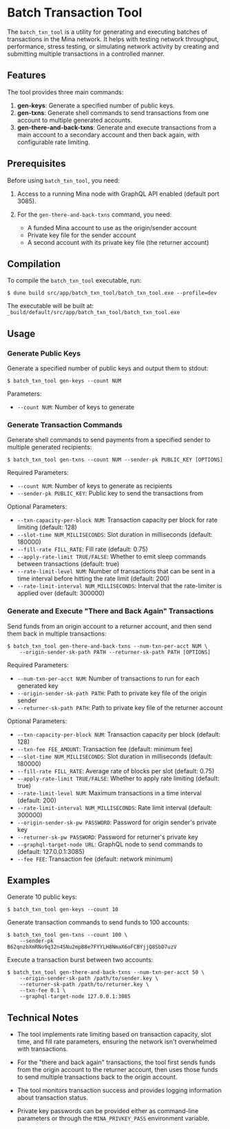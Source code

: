 Batch Transaction Tool
=====================

The `batch_txn_tool` is a utility for generating and executing batches of
transactions in the Mina network. It helps with testing network throughput,
performance, stress testing, or simulating network activity by creating and
submitting multiple transactions in a controlled manner.

Features
--------

The tool provides three main commands:

1. **gen-keys**: Generate a specified number of public keys.
2. **gen-txns**: Generate shell commands to send transactions from one account to
   multiple generated accounts.
3. **gen-there-and-back-txns**: Generate and execute transactions from a main
   account to a secondary account and then back again, with configurable rate
   limiting.

Prerequisites
------------

Before using `batch_txn_tool`, you need:

1. Access to a running Mina node with GraphQL API enabled (default port 3085).

2. For the `gen-there-and-back-txns` command, you need:
   - A funded Mina account to use as the origin/sender account
   - Private key file for the sender account
   - A second account with its private key file (the returner account)

Compilation
----------

To compile the `batch_txn_tool` executable, run:

```shell
$ dune build src/app/batch_txn_tool/batch_txn_tool.exe --profile=dev
```

The executable will be built at:
`_build/default/src/app/batch_txn_tool/batch_txn_tool.exe`

Usage
-----

### Generate Public Keys

Generate a specified number of public keys and output them to stdout:

```shell
$ batch_txn_tool gen-keys --count NUM
```

Parameters:
- `--count NUM`: Number of keys to generate

### Generate Transaction Commands

Generate shell commands to send payments from a specified sender to multiple
generated recipients:

```shell
$ batch_txn_tool gen-txns --count NUM --sender-pk PUBLIC_KEY [OPTIONS]
```

Required Parameters:
- `--count NUM`: Number of keys to generate as recipients
- `--sender-pk PUBLIC_KEY`: Public key to send the transactions from

Optional Parameters:
- `--txn-capacity-per-block NUM`: Transaction capacity per block for rate
  limiting (default: 128)
- `--slot-time NUM_MILLISECONDS`: Slot duration in milliseconds (default: 180000)
- `--fill-rate FILL_RATE`: Fill rate (default: 0.75)
- `--apply-rate-limit TRUE/FALSE`: Whether to emit sleep commands between
  transactions (default: true)
- `--rate-limit-level NUM`: Number of transactions that can be sent in a time
  interval before hitting the rate limit (default: 200)
- `--rate-limit-interval NUM_MILLISECONDS`: Interval that the rate-limiter is
  applied over (default: 300000)

### Generate and Execute "There and Back Again" Transactions

Send funds from an origin account to a returner account, and then send them back
in multiple transactions:

```shell
$ batch_txn_tool gen-there-and-back-txns --num-txn-per-acct NUM \
    --origin-sender-sk-path PATH --returner-sk-path PATH [OPTIONS]
```

Required Parameters:
- `--num-txn-per-acct NUM`: Number of transactions to run for each generated key
- `--origin-sender-sk-path PATH`: Path to private key file of the origin sender
- `--returner-sk-path PATH`: Path to private key file of the returner account

Optional Parameters:
- `--txn-capacity-per-block NUM`: Transaction capacity per block (default: 128)
- `--txn-fee FEE_AMOUNT`: Transaction fee (default: minimum fee)
- `--slot-time NUM_MILLISECONDS`: Slot duration in milliseconds (default: 180000)
- `--fill-rate FILL_RATE`: Average rate of blocks per slot (default: 0.75)
- `--apply-rate-limit TRUE/FALSE`: Whether to apply rate limiting (default: true)
- `--rate-limit-level NUM`: Maximum transactions in a time interval (default: 200)
- `--rate-limit-interval NUM_MILLISECONDS`: Rate limit interval (default: 300000)
- `--origin-sender-sk-pw PASSWORD`: Password for origin sender's private key
- `--returner-sk-pw PASSWORD`: Password for returner's private key
- `--graphql-target-node URL`: GraphQL node to send commands to
  (default: 127.0.0.1:3085)
- `--fee FEE`: Transaction fee (default: network minimum)

Examples
--------

Generate 10 public keys:

```shell
$ batch_txn_tool gen-keys --count 10
```

Generate transaction commands to send funds to 100 accounts:

```shell
$ batch_txn_tool gen-txns --count 100 \
    --sender-pk B62qnzbXmRNo9q32n4SNu2mpB8e7FYYLH8NmaX6oFCBYjjQ8SbD7uzV
```

Execute a transaction burst between two accounts:

```shell
$ batch_txn_tool gen-there-and-back-txns --num-txn-per-acct 50 \
    --origin-sender-sk-path /path/to/sender.key \
    --returner-sk-path /path/to/returner.key \
    --txn-fee 0.1 \
    --graphql-target-node 127.0.0.1:3085
```

Technical Notes
--------------

- The tool implements rate limiting based on transaction capacity, slot time, and
  fill rate parameters, ensuring the network isn't overwhelmed with transactions.

- For the "there and back again" transactions, the tool first sends funds from
  the origin account to the returner account, then uses those funds to send
  multiple transactions back to the origin account.

- The tool monitors transaction success and provides logging information about
  transaction status.

- Private key passwords can be provided either as command-line parameters or
  through the `MINA_PRIVKEY_PASS` environment variable.